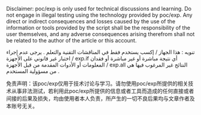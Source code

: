 Disclaimer: poc/exp is only used for technical discussions and learning. Do not engage in illegal testing using the technology provided by poc/exp. Any direct or indirect consequences and losses caused by the use of the information or tools provided by the script shall be the responsibility of the user themselves, and any adverse consequences arising therefrom shall not be related to the author of the article or this account.

تنويه : هذا الجهاز / إكسب يستخدم فقط في المناقشات التقنية والتعلم . يرجى عدم إجراء اختبار غير قانوني على الأجهزة / exp.if أي نتيجة مباشرة أو غير مباشرة أو فقدان المعلومات أو الأدوات المقدمة من قبل الأجهزة / exp.all النتائج غير المرغوب فيها هي من مسؤولية المستخدم .

免责声明：该poc/exp仅用于技术讨论与学习。请勿使用poc/exp所提供的相关技术从事非法测试，若利用此poc/exp所提供的信息或者工具而造成的任何直接或者间接的后果及损失，均由使用者本人负责，所产生的一切不良后果均与文章作者及本账号无关。